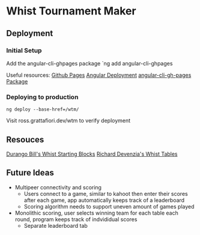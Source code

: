 # Whist Tournament Maker

## Deployment
### Initial Setup
Add the angular-cli-ghpages package
`ng add angular-cli-ghpages

Useful resources:
[Github Pages](https://pages.github.com/)
[Angular Deployment](https://angular.dev/tools/cli/deployment#automatic-deployment-with-the-cli)
[angular-cli-gh-pages Package](https://www.npmjs.com/package/angular-cli-ghpages)

### Deploying to production
`ng deploy --base-href=/wtm/`

Visit ross.grattafiori.dev/wtm to verify deployment

## Resouces
[Durango Bill's Whist Starting Blocks](https://www.durangobill.com/BridgeCyclicSolutions.html)
[Richard Devenzia's Whist Tables](https://www.devenezia.com/downloads/round-robin/index.html)

## Future Ideas
* Multipeer connectivity and scoring
    * Users connect to a game, similar to kahoot then enter their scores after each game, app automatically keeps track of a leaderboard
    * Scoring algorithm needs to support uneven amount of games played
* Monolithic scoring, user selects winning team for each table each round, program keeps track of indvididual scores
    * Separate leaderboard tab

